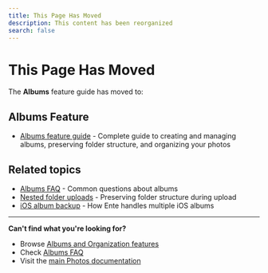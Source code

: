 ```yaml
---
title: This Page Has Moved
description: This content has been reorganized
search: false
---
```


# This Page Has Moved

The **Albums** feature guide has moved to:

## Albums Feature

- [Albums feature guide](/photos/features/albums-and-organization/albums) - Complete guide to creating and managing albums, preserving folder structure, and organizing your photos

## Related topics

- [Albums FAQ](/photos/faq/albums-and-organization#albums-section) - Common questions about albums
- [Nested folder uploads](/photos/faq/albums-and-organization#nested-folders) - Preserving folder structure during upload
- [iOS album backup](/photos/faq/albums-and-organization#ios-album-backup) - How Ente handles multiple iOS albums

---

**Can't find what you're looking for?**

- Browse [Albums and Organization features](/photos/features/albums-and-organization/albums)
- Check [Albums FAQ](/photos/faq/albums-and-organization)
- Visit the [main Photos documentation](/photos/)
